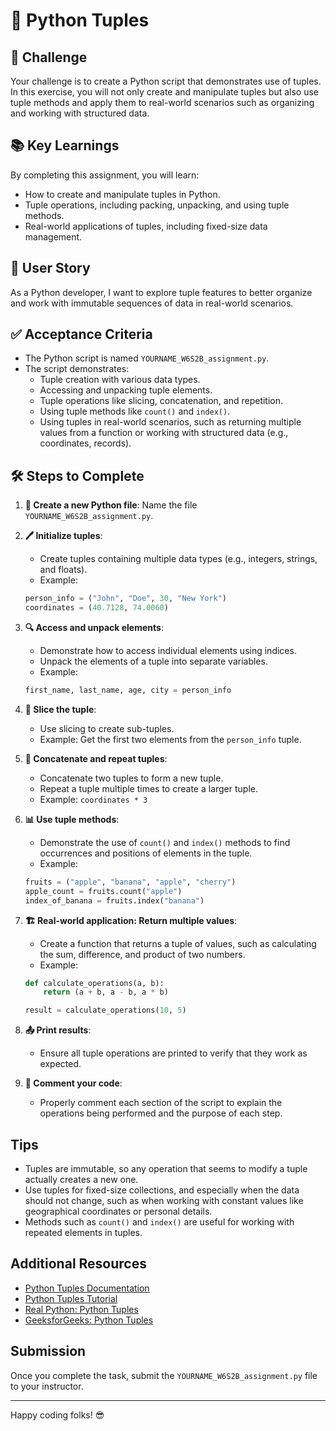 # 🐍 Python Tuples

## 🎯 Challenge

Your challenge is to create a Python script that demonstrates use of tuples. In this exercise, you will not only create and manipulate tuples but also use tuple methods and apply them to real-world scenarios such as organizing and working with structured data.

## 📚 Key Learnings

By completing this assignment, you will learn:

- How to create and manipulate tuples in Python.
- Tuple operations, including packing, unpacking, and using tuple methods.
- Real-world applications of tuples, including fixed-size data management.

## 👤 User Story

As a Python developer, I want to explore tuple features to better organize and work with immutable sequences of data in real-world scenarios.

## ✅ Acceptance Criteria

- The Python script is named `YOURNAME_W6S2B_assignment.py`.
- The script demonstrates:
  - Tuple creation with various data types.
  - Accessing and unpacking tuple elements.
  - Tuple operations like slicing, concatenation, and repetition.
  - Using tuple methods like `count()` and `index()`.
  - Using tuples in real-world scenarios, such as returning multiple values from a function or working with structured data (e.g., coordinates, records).

## 🛠️ Steps to Complete

1. **📁 Create a new Python file**: Name the file `YOURNAME_W6S2B_assignment.py`.

2. **🖊️ Initialize tuples**:
    - Create tuples containing multiple data types (e.g., integers, strings, and floats). 
    - Example: 
    ```python
    person_info = ("John", "Doe", 30, "New York")
    coordinates = (40.7128, 74.0060)
    ```

3. **🔍 Access and unpack elements**:
    - Demonstrate how to access individual elements using indices.
    - Unpack the elements of a tuple into separate variables.
    - Example: 
    ```python
    first_name, last_name, age, city = person_info
    ```

4. **🔗 Slice the tuple**:
    - Use slicing to create sub-tuples.
    - Example: Get the first two elements from the `person_info` tuple.

5. **🔄 Concatenate and repeat tuples**:
    - Concatenate two tuples to form a new tuple.
    - Repeat a tuple multiple times to create a larger tuple.
    - Example: `coordinates * 3`

6. **📊 Use tuple methods**:
    - Demonstrate the use of `count()` and `index()` methods to find occurrences and positions of elements in the tuple.
    - Example:
    ```python
    fruits = ("apple", "banana", "apple", "cherry")
    apple_count = fruits.count("apple")
    index_of_banana = fruits.index("banana")
    ```

7. **🏗️ Real-world application: Return multiple values**:
    - Create a function that returns a tuple of values, such as calculating the sum, difference, and product of two numbers.
    - Example:
    ```python
    def calculate_operations(a, b):
        return (a + b, a - b, a * b)
    
    result = calculate_operations(10, 5)
    ```

8. **📤 Print results**:
    - Ensure all tuple operations are printed to verify that they work as expected.

9. **💬 Comment your code**: 
    - Properly comment each section of the script to explain the operations being performed and the purpose of each step.

## Tips

- Tuples are immutable, so any operation that seems to modify a tuple actually creates a new one.
- Use tuples for fixed-size collections, and especially when the data should not change, such as when working with constant values like geographical coordinates or personal details.
- Methods such as `count()` and `index()` are useful for working with repeated elements in tuples.

## Additional Resources

- [Python Tuples Documentation](https://docs.python.org/3/tutorial/datastructures.html#tuples-and-sequences)
- [Python Tuples Tutorial](https://www.w3schools.com/python/python_tuples.asp)
- [Real Python: Python Tuples](https://realpython.com/python-tuples/)
- [GeeksforGeeks: Python Tuples](https://www.geeksforgeeks.org/python-tuples/)

## Submission

Once you complete the task, submit the `YOURNAME_W6S2B_assignment.py` file to your instructor.

---

Happy coding folks! 😎